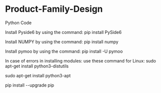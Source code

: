 # Product-Family-Design
Python Code

Install Pyside6 by using the command: pip install PySide6

Install NUMPY by using the command: pip install numpy

Install pymoo by using the command: pip install -U pymoo

In case of errors in installing modules:
use these command for Linux: 
sudo apt-get install python3-distutils

sudo apt-get install python3-apt

pip install --upgrade pip

